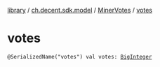 [library](../../index.md) / [ch.decent.sdk.model](../index.md) / [MinerVotes](index.md) / [votes](./votes.md)

# votes

`@SerializedName("votes") val votes: `[`BigInteger`](http://docs.oracle.com/javase/6/docs/api/java/math/BigInteger.html)